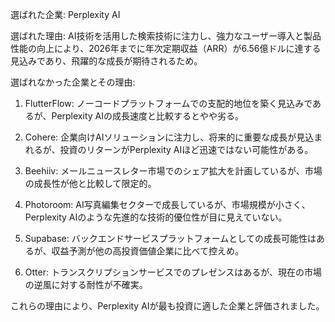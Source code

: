 選ばれた企業: Perplexity AI

選ばれた理由: AI技術を活用した検索技術に注力し、強力なユーザー導入と製品性能の向上により、2026年までに年次定期収益（ARR）が6.56億ドルに達する見込みであり、飛躍的な成長が期待されるため。

選ばれなかった企業とその理由:

1. FlutterFlow: ノーコードプラットフォームでの支配的地位を築く見込みであるが、Perplexity AIの成長速度と比較するとやや劣る。

2. Cohere: 企業向けAIソリューションに注力し、将来的に重要な成長が見込まれるが、投資のリターンがPerplexity AIほど迅速ではない可能性がある。

3. Beehiiv: メールニュースレター市場でのシェア拡大を計画しているが、市場の成長性が他と比較して限定的。

4. Photoroom: AI写真編集セクターで成長しているが、市場規模が小さく、Perplexity AIのような先進的な技術的優位性が目に見えていない。

5. Supabase: バックエンドサービスプラットフォームとしての成長可能性はあるが、収益予測が他の高投資価値企業に比べて控えめ。

6. Otter: トランスクリプションサービスでのプレゼンスはあるが、現在の市場の逆風に対する耐性が不確実。

これらの理由により、Perplexity AIが最も投資に適した企業と評価されました。